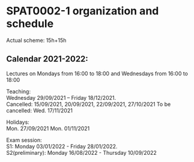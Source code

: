 # SPAT0002-1 organization and schedule  

Actual scheme: 15h+15h   

## Calendar 2021-2022:   

Lectures on Mondays from 16:00 to 18:00 
         and Wednesdays from 16:00 to 18:00 

Teaching:    
Wednesday 29/09/2021 – Friday 18/12/2021.    
Cancelled: 15/09/2021, 20/09/2021, 22/09/2021, 27/10/2021
To be cancelled: Wed. 17/11/2021    

Holidays:   
Mon. 27/09/2021
Mon. 01/11/2021    

Exam session:     
S1: Monday 03/01/2022 - Friday 28/01/2022.   
S2(preliminary): Monday 16/08/2022 - Thursday 10/09/2022     
